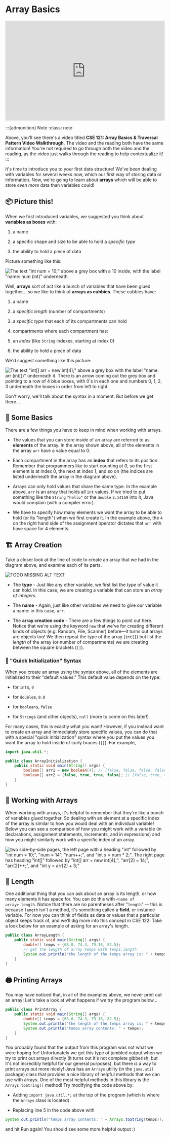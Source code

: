 # Array Basics

<div style="position: relative; padding-bottom: 62.5%; height: 0;">
    <iframe src="https://www.youtube.com/embed/hzCYTCL5sE4" frameborder="0" webkitallowfullscreen mozallowfullscreen allowfullscreen style="position: absolute; top: 0; left: 0; width: 100%; height: 100%;"></iframe>
</div>

:::{admonition} Note
:class: note

Above, you'll see there's a video titled **CSE 121: Array Basics & Traversal Pattern Video Walkthrough**. The video and the reading both have the same information! You're not required to go through both the video and the reading, as the video just walks through the reading to help contextualize it!
:::

It's time to introduce you to your first data structure!  We've been dealing with variables for several weeks now, which our first way of storing data or information.  Now, we're going to learn about **arrays** which will be able to store *even more* data than variables could!  



## 📦 Picture this!

When we first introduced variables, we suggested you think about **variables as boxes** with: 

1. a name

2. a specific shape and size to be able to hold a *specific type*

3. the ability to hold a piece of data

Picture something like this:

![The text "int num = 10;" above a grey box with a 10 inside, with the label "name: num (int)" underneath.](images/variable.png)

Well, **arrays** sort of act like a bunch of variables that have been glued together... so we like to think of **arrays as cubbies**.  These cubbies have:

1. a name

2. a *specific length* (number of compartments)

3. a *specific type* that each of its compartments can hold

4. compartments where each compartment has:

  1. an *index* (like `String` indexes, starting at index 0)

  2. the ability to hold a piece of data

We'd suggest something like this picture:

![The text "int[] arr = new int[4];" above a grey box with the label "name: arr (int[])" underneath it. There is an arrow coming out the grey box and pointing to a row of 4 blue boxes, with 0's in each one and numbers 0, 1, 2, 3 underneath the boxes in order from left to right.](images/array.png)

Don't worry, we'll talk about the syntax in a moment.  But before we get there...



## 📄 Some Basics

There are a few things you have to keep in mind when working with arrays.  

- The values that you can store inside of an array are referred to as **elements** of the array.  In the array shown above, all of the elements in the array `arr` have a value equal to 0. 

- Each compartment in the array has an **index** that refers to its position. Remember that programmers like to start counting at 0, so the first element is at index 0, the next at index 1, and so on (the indices are listed underneath the array in the diagram above). 

- Arrays can only hold values that share the same type. In the example above, `arr` is an array that holds all `int` values. If we tried to put something like the `String` `"hello"` or the `double` `3.14159` into it, Java would complain (with a compiler error). 

- We have to specify how many elements we want the array to be able to hold (or its "length") when we first create it.  In the example above, the `4` on the right hand side of the assignment operator dictates that `arr` with have space for 4 elements. 



## 🏗️ Array Creation

Take a closer look at the line of code to create an array that we had in the diagram above, and examine each of its parts.  

![TODO MISSING ALT TEXT](images/array-creation.png)

- The **type** - Just like any other variable, we first list the *type* of value it can hold. In this case, we are creating a variable that can store an *array of integers*.  

- The **name** - Again, just like other variables we need to give our variable a name: in this case, `arr`.  

- The **array creation code** - There are a few things to point out here. Notice that we're using the keyword `new` that we've for creating different kinds of objects (e.g. Random, File, Scanner) before—it turns out arrays are objects too! We then repeat the type of the array (`int[]`) but list the *length* of the array (or number of compartments) we are creating between the square brackets (`[]`).  



### 🏃 "Quick Initialization" Syntax

When you create an array using the syntax above, all of the elements are initialized to their "default values."  This default value depends on the type: 

- for `int`s, `0`

- for `double`s, `0.0`

- for `boolean`s, `false`

- for `String`s (and other objects), `null` (more to come on this later!)

For many cases, this is exactly what you want!  However, if you instead want to create an array and immediately store specific values, you can do that with a special "quick initialization" syntax where you put the values you want the array to hold inside of curly braces (`{}`).  For example, 

``` Java
import java.util.*;

public class ArrayInitialization {
    public static void main(String[] args) {
        boolean[] arr1 = new boolean[4]; // [false, false, false, false]
        boolean[] arr2 = {false, true, true, false}; // [false, true, true, false]
    }
}
```


## 🧰 Working with Arrays

When working with arrays, it's helpful to remember that they're like a bunch of variables glued together. So dealing with an element at a specific index of the array is similar to how you would deal with an individual variable!  Below you can see a comparison of how you might work with a variable (in declarations, assignment statements, increments, and in expressions) and how you might similarly work with a specific index of an array. 

![two side-by-side pages, the left page with a heading "int" followed by "int num = 10;", "num = 14", "num++;", and "int x = num * 2;". The right page has heading "int[]" followed by "int[] arr = new int[4];", "arr[2] = 14;", "arr[2]++;", and "int y = arr[2] + 3;"](images/array-vs-variable.png)



## 📏 Length

One additional thing that you can ask about an array is its length, or how many elements it has space for. You can do this with `<name of array>.length`.  Notice that there are no parentheses after "`length`" -- this is because `length` isn't a method, it's something called a **field**, or instance variable.  For now you can think of fields as data or values that a particular object keeps track of, and we'll dig more into this concept in CSE 122!  Take a look below for an example of asking for an array's length. 

``` Java
public class ArrayLength {
    public static void main(String[] args) {
        double[] temps = {68.0, 74.3, 79.16, 82.5};
        // get the length of array temps with temps.length
        System.out.println("the length of the temps array is: " + temps.length);
    }
}
```



## 🖨️ Printing Arrays

You may have noticed that, in all of the examples above, we never print out an array!  Let's take a look at what happens if we try the program below...

``` Java
public class PrintArray {
    public static void main(String[] args) {
        double[] temps = {68.0, 74.3, 79.16, 82.5};
        System.out.println("the length of the temps array is: " + temps.length);
        System.out.println("temps array contents: " + temps);
    }
}
```

You probably found that the output from this program was not what we were hoping for! Unfortunately we get this type of jumbled output when we try to print out arrays directly (it turns out it's not complete gibberish, but it's not incredibly helpful for our general purposes), but there *is* a way to print arrays out more nicely! Java has an `Arrays` utility (in the `java.util` package) class that provides a nice library of helpful methods that we can use with arrays. One of the most helpful methods in this library is the `Arrays.toString()` method!  Try modifying the code above by: 

- Adding `import java.util.*;` at the top of the program (which is where the `Arrays` class is located)

- Replacing line 5 in the code above with 

``` Java
System.out.println("temps array contents: " + Arrays.toString(temps));
```

and hit Run again!  You should see some more helpful output :) 
